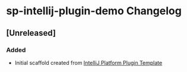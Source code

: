 <!-- Keep a Changelog guide -> https://keepachangelog.com -->

# sp-intellij-plugin-demo Changelog

## [Unreleased]
### Added
- Initial scaffold created from [IntelliJ Platform Plugin Template](https://github.com/JetBrains/intellij-platform-plugin-template)
